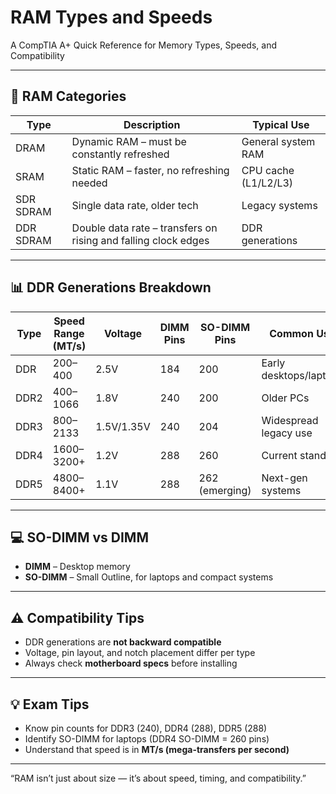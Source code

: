 # RAM Types and Speeds

A CompTIA A+ Quick Reference for Memory Types, Speeds, and Compatibility

---

## 📌 RAM Categories

| Type       | Description                                 | Typical Use        |
|------------|---------------------------------------------|--------------------|
| DRAM       | Dynamic RAM – must be constantly refreshed  | General system RAM |
| SRAM       | Static RAM – faster, no refreshing needed   | CPU cache (L1/L2/L3) |
| SDR SDRAM  | Single data rate, older tech                | Legacy systems     |
| DDR SDRAM  | Double data rate – transfers on rising and falling clock edges | DDR generations |

---

## 📊 DDR Generations Breakdown

| Type   | Speed Range (MT/s) | Voltage   | DIMM Pins | SO-DIMM Pins | Common Use             |
|--------|--------------------|-----------|-----------|---------------|-------------------------|
| DDR    | 200–400            | 2.5V      | 184       | 200           | Early desktops/laptops  |
| DDR2   | 400–1066           | 1.8V      | 240       | 200           | Older PCs               |
| DDR3   | 800–2133           | 1.5V/1.35V| 240       | 204           | Widespread legacy use   |
| DDR4   | 1600–3200+         | 1.2V      | 288       | 260           | Current standard        |
| DDR5   | 4800–8400+         | 1.1V      | 288       | 262 (emerging)| Next-gen systems        |

---

## 💻 SO-DIMM vs DIMM

- **DIMM** – Desktop memory
- **SO-DIMM** – Small Outline, for laptops and compact systems

---

## ⚠️ Compatibility Tips

- DDR generations are **not backward compatible**
- Voltage, pin layout, and notch placement differ per type
- Always check **motherboard specs** before installing

---

## 💡 Exam Tips

- Know pin counts for DDR3 (240), DDR4 (288), DDR5 (288)
- Identify SO-DIMM for laptops (DDR4 SO-DIMM = 260 pins)
- Understand that speed is in **MT/s (mega-transfers per second)**

---

“RAM isn’t just about size — it’s about speed, timing, and compatibility.”
